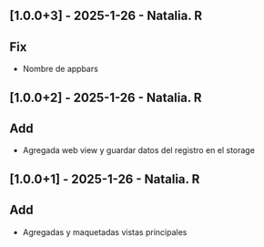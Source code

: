 ## [1.0.0+3] - 2025-1-26 - Natalia. R

## Fix

- Nombre de appbars

## [1.0.0+2] - 2025-1-26 - Natalia. R

## Add

- Agregada web view y guardar datos del registro en el storage

## [1.0.0+1] - 2025-1-26 - Natalia. R

## Add

- Agregadas y maquetadas vistas principales